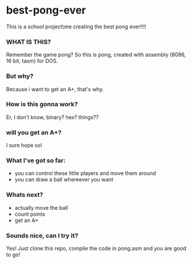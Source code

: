# best-pong-ever
This is a school project\me creating the best pong ever!!!!
### WHAT IS THIS?
Remember the game pong? So this is pong, created with assembly (8086, 16 bit, tasm) for DOS.
### But why?
Because i want to get an A+, that's why.
### How is this gonna work?
Er, I don't know, binary? hex? things??
### will you get an A+?
I sure hope so!
### What I've got so far:
- you can control these little players and move them around
- you can draw a ball whereever you want

### Whats next?
- actually move the ball
- count points
- get an A+

### Sounds nice, can I try it?
Yes! Just clone this repo, compile the code in pong.asm and you are good to go!
